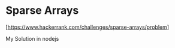 # Sparse Arrays
[https://www.hackerrank.com/challenges/sparse-arrays/problem]

My Solution in nodejs